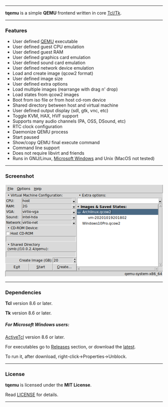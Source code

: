 ----

**tqemu** is a simple **QEMU** frontend written in core [Tcl/Tk](https://www.tcl.tk).

----

### Features

* User defined [QEMU](https://www.qemu.org) executable
* User defined guest CPU emulation
* User defined guest RAM
* User defined graphics card emulation
* User defined sound card emulation
* User defined network device emulation
* Load and create image (qcow2 format)
* User defined image size
* User defined extra options
* Load multiple images (rearrange with drag n' drop)
* Load states from qcow2 images
* Boot from iso file or from host cd-rom device
* Shared directory between host and virtual machine
* User defined output display (sdl, gtk, vnc, etc)
* Toggle KVM, HAX, HVF support
* Supports many audio channels (PA, OSS, DSound, etc)
* RTC clock configuration
* Daemonize QEMU process
* Start paused
* Show/copy QEMU final execute command
* Command line support
* Does not require libvirt and friends
* Runs in GNU/Linux, [Microsoft Windows](#for-microsoft-windows-users) and Unix (MacOS not tested)

----

### Screenshot

![Screenshot](screenshot.png "Screenshot")

----

### Dependencies

**Tcl** version 8.6 or later.

**Tk** version 8.6 or later.

##### For Microsoft Windows users:

[ActiveTcl](https://www.activestate.com/activetcl) version 8.6 or later.

For executables go to [Releases](https://github.com/thanoulis/tqemu/releases) section, or download the [latest](https://github.com/thanoulis/tqemu/releases/latest/download/tqemu.exe).

To run it, after download, right-click->Properties->Unblock.

----

### License

**tqemu** is licensed under the **MIT License**.

Read [LICENSE](LICENSE) for details.

----
